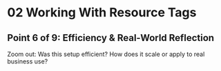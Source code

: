 # 02 Working With Resource Tags

## Point 6 of 9: Efficiency & Real-World Reflection

Zoom out: Was this setup efficient? How does it scale or apply to real business use?
